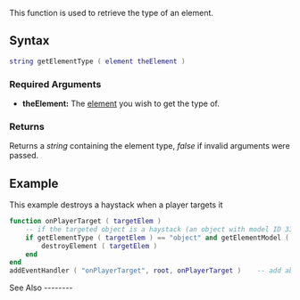 This function is used to retrieve the type of an element.

Syntax
------

``` lua
string getElementType ( element theElement )  
```

### Required Arguments

-   **theElement:** The [element](/docs/element.md "wikilink") you wish to get the type of.

### Returns

Returns a *string* containing the element type, *false* if invalid arguments were passed.

Example
-------

<section name="Server" class="server" show="true">
This example destroys a haystack when a player targets it

``` lua
function onPlayerTarget ( targetElem )
    -- if the targeted object is a haystack (an object with model ID 3374) remove it from the game
    if getElementType ( targetElem ) == "object" and getElementModel ( targetElem ) == 3374 then
        destroyElement ( targetElem )
    end
end
addEventHandler ( "onPlayerTarget", root, onPlayerTarget )    -- add above function as handler for targeting event
```

</section>
See Also
--------
